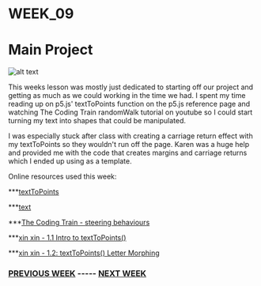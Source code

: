 # WEEK_09

# Main Project
![alt text](https://github.com/TajHealy/CodeWords/blob/master/week_10/week10images/image01.jpg?raw=true)

This weeks lesson was mostly just dedicated to starting off our project and getting as much as we could working in the time we had. I spent my time reading up on p5.js' textToPoints function on the p5.js reference page and watching The Coding Train randomWalk tutorial on youtube so I could start turning my text into shapes that could be manipulated. 

I was especially stuck after class with creating a carriage return effect with my textToPoints so they wouldn't run off the page. Karen was a huge help and provided me with the code that creates margins and carriage returns which I ended up using as a template. 


 Online resources used this week:

 ***[textToPoints](https://p5js.org/reference/#/p5.Font/textToPoints)

 ***[text](https://p5js.org/reference/#/p5/text)

 ***[The Coding Train - steering behaviours](https://www.youtube.com/watch?v=4hA7G3gup-4&ab_channel=TheCodingTrain)

 ***[xin xin - 1.1 Intro to textToPoints()](https://www.youtube.com/watch?v=wbDF6xcgvV8&ab_channel=xinxin)

 ***[xin xin - 1.2: textToPoints() Letter Morphing](https://www.youtube.com/watch?v=G6o_BZqSkSw&ab_channel=xinxin)
 

### [PREVIOUS WEEK](https://TajHealy.github.io/CodeWords/week_08/) ----- [NEXT WEEK](https://TajHealy.github.io/CodeWords/week_10/) 
